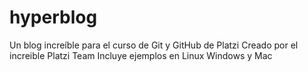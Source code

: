 # hyperblog
Un blog increíble para el curso de Git y GitHub de Platzi
Creado por el increible Platzi Team
Incluye ejemplos en Linux Windows y Mac